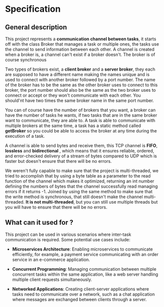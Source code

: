 # Specification 

## General description

This project represents a **communication channel between tasks**, it starts off with the class Broker that manages a task or multiple ones, the tasks use the channel to send information between each other. A channel is created when a broker is, a channel can't exist if a broker doesn't. The broker is of course synchronous 

Two types of brokers exist, a **client broker** and a **server broker**, they each are supposed to have a different name making the names unique and is used to connect with another broker followed by a port number. The name of the broker has to be the same as the other broker uses to connect to this broker, the port number should also be the same as the two broker uses to connect or accept or they won't communicate with each other. You should'nt have two times the same broker name in the same port number.

You can of course have the number of brokers that you want, a broker can have the number of tasks he wants, if two tasks that are in the same broker want to communicate, they are able to. A task is able to communicate with multiple brokers at the same time, a task has a static method called **getBroker** so you could be able to access the broker at any time during the execution of a task.

A channel is able to send bytes and receive them, this TCP channel is **FIFO**, **lossless** and **bidirectional** , which means that it ensures reliable, ordered, and error-checked delivery of a stream of bytes compared to UDP which is faster but doesn't ensure that there will be no errors.

We weren't fully capable to make sure that the project is multi-threaded, we tried to accomplish that by using a byte table as a parameter to the read function of the channel which makes it optimized, returning an int number defining the numbers of bytes that the channel successfully read managing errors if it returns -1. Joined by using the same method to make sure that the write method is synchronous, that still doesn't make the channel multi-threaded. **It is not multi-threaded**, but you can still use multiple threads but you will have to ensure that there will be no errors.

## What can it used for ?

This project can be used in various scenarios where inter-task communication is required. Some potential use cases include:

- **Microservices Architecture**: Enabling microservices to communicate efficiently, for example, a payment service communicating with an order service in an e-commerce application.

- **Concurrent Programming**: Managing communication between multiple concurrent tasks within the same application, like a web server handling multiple client requests simultaneously.
  
- **Networked Applications**: Creating client-server applications where tasks need to communicate over a network, such as a chat application where messages are exchanged between clients through a server.